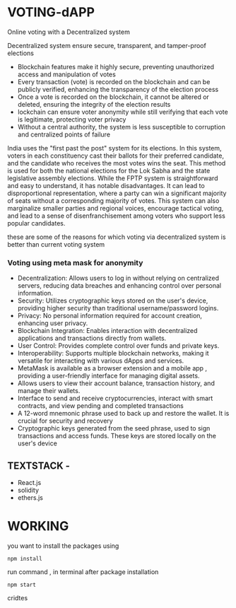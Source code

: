 # VOTING-dAPP
Online voting with a Decentralized system

Decentralized system ensure secure, transparent, and tamper-proof elections

* Blockchain features make it highly secure, preventing unauthorized access and manipulation of votes
* Every transaction (vote) is recorded on the blockchain and can be publicly verified, enhancing the transparency of the election process
* Once a vote is recorded on the blockchain, it cannot be altered or deleted, ensuring the integrity of the election results
* lockchain can ensure voter anonymity while still verifying that each vote is legitimate, protecting voter privacy
* Without a central authority, the system is less susceptible to corruption and centralized points of failure

India uses the "first past the post"  system for its elections. In this system, voters in each constituency cast their ballots for their preferred candidate, and the candidate who receives the most votes wins the seat. This method is used for both the national elections for the Lok Sabha and the state legislative assembly elections. While the FPTP system is straightforward and easy to understand, it has notable disadvantages. It can lead to disproportional representation, where a party can win a significant majority of seats without a corresponding majority of votes. This system can also marginalize smaller parties and regional voices, encourage tactical voting, and lead to a sense of disenfranchisement among voters who support less popular candidates.

these are some of the reasons for which voting via decentralized system is better than current voting system 

### Voting using meta mask for anonymity

* Decentralization: Allows users to log in without relying on centralized servers, reducing data breaches and enhancing control over personal information.
* Security: Utilizes cryptographic keys stored on the user's device, providing higher security than traditional username/password logins.
* Privacy: No personal information required for account creation, enhancing user privacy.
* Blockchain Integration: Enables interaction with decentralized applications and transactions directly from wallets.
* User Control: Provides complete control over funds and private keys.
* Interoperability: Supports multiple blockchain networks, making it versatile for interacting with various dApps and services.
* MetaMask is available as a browser extension and a mobile app , providing a user-friendly interface for managing digital assets.
* Allows users to view their account balance, transaction history, and manage their wallets.
* Interface to send and receive cryptocurrencies, interact with smart contracts, and view pending and completed transactions
* A 12-word mnemonic phrase used to back up and restore the wallet. It is crucial for security and recovery
* Cryptographic keys generated from the seed phrase, used to sign transactions and access funds. These keys are stored locally on the user's device

## TEXTSTACK -
* React.js
* solidity
* ethers.js



# WORKING

you want to install the packages using

```shell
npm install
```
run command , in terminal after package installation

```shell
npm start
```

cridtes

